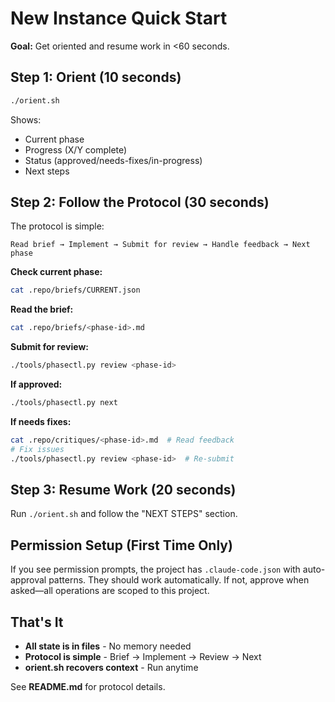 # New Instance Quick Start

**Goal:** Get oriented and resume work in <60 seconds.

## Step 1: Orient (10 seconds)

```bash
./orient.sh
```

Shows:
- Current phase
- Progress (X/Y complete)
- Status (approved/needs-fixes/in-progress)
- Next steps

## Step 2: Follow the Protocol (30 seconds)

The protocol is simple:

```
Read brief → Implement → Submit for review → Handle feedback → Next phase
```

**Check current phase:**
```bash
cat .repo/briefs/CURRENT.json
```

**Read the brief:**
```bash
cat .repo/briefs/<phase-id>.md
```

**Submit for review:**
```bash
./tools/phasectl.py review <phase-id>
```

**If approved:**
```bash
./tools/phasectl.py next
```

**If needs fixes:**
```bash
cat .repo/critiques/<phase-id>.md  # Read feedback
# Fix issues
./tools/phasectl.py review <phase-id>  # Re-submit
```

## Step 3: Resume Work (20 seconds)

Run `./orient.sh` and follow the "NEXT STEPS" section.

## Permission Setup (First Time Only)

If you see permission prompts, the project has `.claude-code.json` with auto-approval patterns. They should work automatically. If not, approve when asked—all operations are scoped to this project.

## That's It

- **All state is in files** - No memory needed
- **Protocol is simple** - Brief → Implement → Review → Next
- **orient.sh recovers context** - Run anytime

See **README.md** for protocol details.
